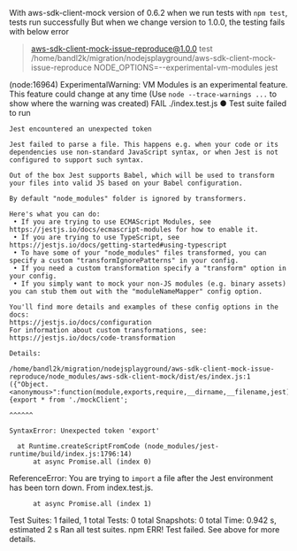 With aws-sdk-client-mock version of 0.6.2 when we run tests with `npm test`, tests run successfully
But when we change version to 1.0.0, the testing fails with below error

> aws-sdk-client-mock-issue-reproduce@1.0.0 test /home/bandl2k/migration/nodejsplayground/aws-sdk-client-mock-issue-reproduce
> NODE_OPTIONS=--experimental-vm-modules jest

(node:16964) ExperimentalWarning: VM Modules is an experimental feature. This feature could change at any time
(Use `node --trace-warnings ...` to show where the warning was created)
 FAIL  ./index.test.js
  ● Test suite failed to run

    Jest encountered an unexpected token

    Jest failed to parse a file. This happens e.g. when your code or its dependencies use non-standard JavaScript syntax, or when Jest is not configured to support such syntax.

    Out of the box Jest supports Babel, which will be used to transform your files into valid JS based on your Babel configuration.

    By default "node_modules" folder is ignored by transformers.

    Here's what you can do:
     • If you are trying to use ECMAScript Modules, see https://jestjs.io/docs/ecmascript-modules for how to enable it.
     • If you are trying to use TypeScript, see https://jestjs.io/docs/getting-started#using-typescript
     • To have some of your "node_modules" files transformed, you can specify a custom "transformIgnorePatterns" in your config.
     • If you need a custom transformation specify a "transform" option in your config.
     • If you simply want to mock your non-JS modules (e.g. binary assets) you can stub them out with the "moduleNameMapper" config option.

    You'll find more details and examples of these config options in the docs:
    https://jestjs.io/docs/configuration
    For information about custom transformations, see:
    https://jestjs.io/docs/code-transformation

    Details:

    /home/bandl2k/migration/nodejsplayground/aws-sdk-client-mock-issue-reproduce/node_modules/aws-sdk-client-mock/dist/es/index.js:1
    ({"Object.<anonymous>":function(module,exports,require,__dirname,__filename,jest){export * from './mockClient';
                                                                                      ^^^^^^

    SyntaxError: Unexpected token 'export'

      at Runtime.createScriptFromCode (node_modules/jest-runtime/build/index.js:1796:14)
          at async Promise.all (index 0)


ReferenceError: You are trying to `import` a file after the Jest environment has been torn down. From index.test.js.

          at async Promise.all (index 1)
Test Suites: 1 failed, 1 total
Tests:       0 total
Snapshots:   0 total
Time:        0.942 s, estimated 2 s
Ran all test suites.
npm ERR! Test failed.  See above for more details.

